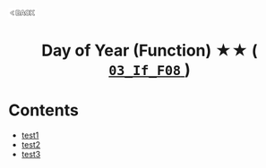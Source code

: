 <p align="left">
  <a href="../README.md">
    <img src="../../Z99-OTHERS/00-common/00-back.png" style="width:10%">
  </a>
</p>

<div align="center">
  <h1>
    Day of Year (Function) ★★ (
      <a href="https://drive.google.com/file/d/1RVKPo_LIe7Rztuj5s4-bM5jrY8qpN_vG/view?usp=drive_link">
        <code>03_If_F08</code>
      </a>
    )
  </h1>
</div>

# Contents

-   [test1]()
-   [test2]()
-   [test3]()
